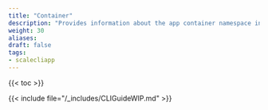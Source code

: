 ```yaml
---
title: "Container"
description: "Provides information about the app container namespace in the TrueNAS CLI. Includes command syntax and common commands."
weight: 30
aliases:
draft: false
tags:
- scalecliapp
---
```


{{< toc >}}

{{< include file="/_includes/CLIGuideWIP.md" >}}
